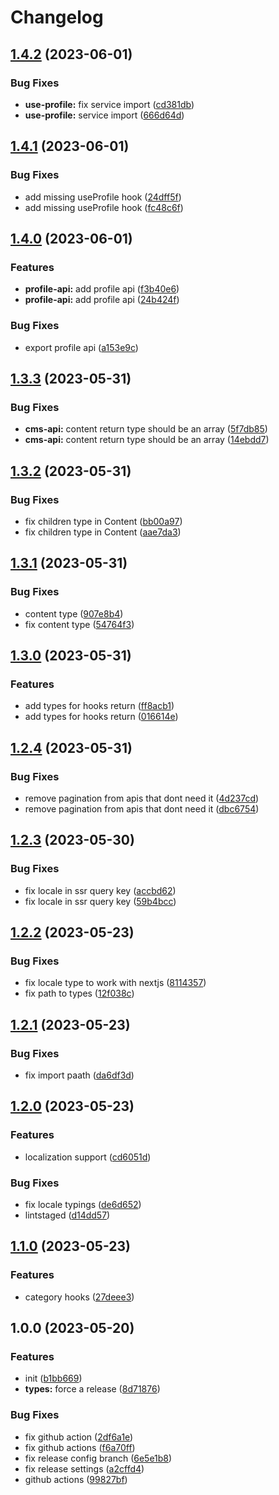 # Changelog

## [1.4.2](https://github.com/kaissalha/frontend-common/compare/v1.4.1...v1.4.2) (2023-06-01)


### Bug Fixes

* **use-profile:** fix service import ([cd381db](https://github.com/kaissalha/frontend-common/commit/cd381db98b26b6a7c95595b85a1771168093bccf))
* **use-profile:** service import ([666d64d](https://github.com/kaissalha/frontend-common/commit/666d64d067fd28b5e4e52a609d24ed7b2a274ea0))

## [1.4.1](https://github.com/kaissalha/frontend-common/compare/v1.4.0...v1.4.1) (2023-06-01)


### Bug Fixes

* add missing useProfile hook ([24dff5f](https://github.com/kaissalha/frontend-common/commit/24dff5f0bb385d28217681b05520dad3ec0d4ccd))
* add missing useProfile hook ([fc48c6f](https://github.com/kaissalha/frontend-common/commit/fc48c6fb03291f09124984e5a6c7fb927687cfb3))

## [1.4.0](https://github.com/kaissalha/frontend-common/compare/v1.3.3...v1.4.0) (2023-06-01)


### Features

* **profile-api:** add profile api ([f3b40e6](https://github.com/kaissalha/frontend-common/commit/f3b40e6d0960b9468e9b48d9c48e597e46d05cff))
* **profile-api:** add profile api ([24b424f](https://github.com/kaissalha/frontend-common/commit/24b424fa62896f19a71f812702e47d3120fb69bc))


### Bug Fixes

* export profile api ([a153e9c](https://github.com/kaissalha/frontend-common/commit/a153e9cce7419c97fd82a2293f430a36a5fb18c4))

## [1.3.3](https://github.com/kaissalha/frontend-common/compare/v1.3.2...v1.3.3) (2023-05-31)


### Bug Fixes

* **cms-api:** content return type should be an array ([5f7db85](https://github.com/kaissalha/frontend-common/commit/5f7db856cd3865466e1515bc8d484b515147ecbd))
* **cms-api:** content return type should be an array ([14ebdd7](https://github.com/kaissalha/frontend-common/commit/14ebdd737b657f35278ecd0b26f532aa4e5ecadb))

## [1.3.2](https://github.com/kaissalha/frontend-common/compare/v1.3.1...v1.3.2) (2023-05-31)


### Bug Fixes

* fix children type in Content ([bb00a97](https://github.com/kaissalha/frontend-common/commit/bb00a97a3f267ff72e21b455054d0bac09916aac))
* fix children type in Content ([aae7da3](https://github.com/kaissalha/frontend-common/commit/aae7da3301ec0053225d8d288970f840a09a69c3))

## [1.3.1](https://github.com/kaissalha/frontend-common/compare/v1.3.0...v1.3.1) (2023-05-31)


### Bug Fixes

* content type ([907e8b4](https://github.com/kaissalha/frontend-common/commit/907e8b47003405e1fc087026de6106a14e4fec20))
* fix content type ([54764f3](https://github.com/kaissalha/frontend-common/commit/54764f30c7b5a1c8abbace2fca798a77ffbf4197))

## [1.3.0](https://github.com/kaissalha/frontend-common/compare/v1.2.4...v1.3.0) (2023-05-31)


### Features

* add types for hooks return ([ff8acb1](https://github.com/kaissalha/frontend-common/commit/ff8acb12295e91845a0dd78fec1955652a412f79))
* add types for hooks return ([016614e](https://github.com/kaissalha/frontend-common/commit/016614e75e935c0712acadfc542d9ba172869c3e))

## [1.2.4](https://github.com/kaissalha/frontend-common/compare/v1.2.3...v1.2.4) (2023-05-31)


### Bug Fixes

* remove pagination from apis that dont need it ([4d237cd](https://github.com/kaissalha/frontend-common/commit/4d237cd75d457fe3570d73bf0a007a75886b69cc))
* remove pagination from apis that dont need it ([dbc6754](https://github.com/kaissalha/frontend-common/commit/dbc67543664a9d4229b0f7d9104a6293acafca1d))

## [1.2.3](https://github.com/kaissalha/frontend-common/compare/v1.2.2...v1.2.3) (2023-05-30)


### Bug Fixes

* fix locale in ssr query key ([accbd62](https://github.com/kaissalha/frontend-common/commit/accbd6217484ff697155936e2b9047cd8fede64f))
* fix locale in ssr query key ([59b4bcc](https://github.com/kaissalha/frontend-common/commit/59b4bcc4b3820a493256cbe82e6463c27ea155de))

## [1.2.2](https://github.com/kaissalha/frontend-common/compare/v1.2.1...v1.2.2) (2023-05-23)


### Bug Fixes

* fix locale type to work with nextjs ([8114357](https://github.com/kaissalha/frontend-common/commit/8114357dadbdc7fea2c6f405e7cce890b5d9c92c))
* fix path to types ([12f038c](https://github.com/kaissalha/frontend-common/commit/12f038cd1faa885dda24c67a7eb2b026c733f084))

## [1.2.1](https://github.com/kaissalha/frontend-common/compare/v1.2.0...v1.2.1) (2023-05-23)


### Bug Fixes

* fix import paath ([da6df3d](https://github.com/kaissalha/frontend-common/commit/da6df3deea040b69fa8fbed55af00e5e9f14b5d3))

## [1.2.0](https://github.com/kaissalha/frontend-common/compare/v1.1.0...v1.2.0) (2023-05-23)


### Features

* localization support ([cd6051d](https://github.com/kaissalha/frontend-common/commit/cd6051d57b7aee07f9e9e463597e391990e13eac))


### Bug Fixes

* fix locale typings ([de6d652](https://github.com/kaissalha/frontend-common/commit/de6d65231b8802f409ff258fe74233621ba6cf34))
* lintstaged ([d14dd57](https://github.com/kaissalha/frontend-common/commit/d14dd578b23edb999de0fa7386b60fa59f3ca2d2))

## [1.1.0](https://github.com/kaissalha/frontend-common/compare/v1.0.0...v1.1.0) (2023-05-23)


### Features

* category hooks ([27deee3](https://github.com/kaissalha/frontend-common/commit/27deee349706baf5c04fba2a58ec4e023dc56104))

## 1.0.0 (2023-05-20)


### Features

* init ([b1bb669](https://github.com/kaissalha/frontend-common/commit/b1bb669e0ff9f26102b16fa9d4302c52449777f2))
* **types:** force a release ([8d71876](https://github.com/kaissalha/frontend-common/commit/8d71876bd5d642c0d278d83a0458dbe32f081ea0))


### Bug Fixes

* fix github action ([2df6a1e](https://github.com/kaissalha/frontend-common/commit/2df6a1e60cf282e2c2b104eb32dcb6a2a259d539))
* fix github actions ([f6a70ff](https://github.com/kaissalha/frontend-common/commit/f6a70ff43aafff460328602fa3c8d533dd4ae0e1))
* fix release config branch ([6e5e1b8](https://github.com/kaissalha/frontend-common/commit/6e5e1b82cceeb830b04c5561b78ac9c107a092ff))
* fix release settings ([a2cffd4](https://github.com/kaissalha/frontend-common/commit/a2cffd44c4c962ceec02ca6b2dc58dd6b738170a))
* github actions ([99827bf](https://github.com/kaissalha/frontend-common/commit/99827bfbeb2c10ab7ce51f30f21b61ded902766a))
